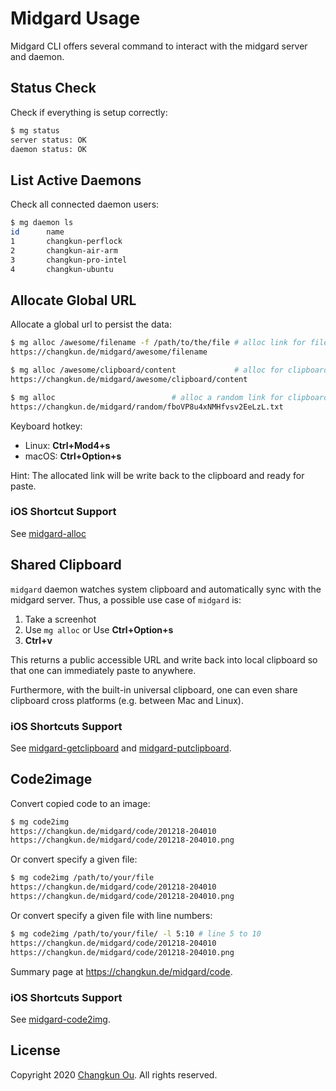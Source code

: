 # Midgard Usage

Midgard CLI offers several command to interact
with the midgard server and daemon.

## Status Check

Check if everything is setup correctly:

```sh
$ mg status
server status: OK
daemon status: OK
```

## List Active Daemons

Check all connected daemon users:

```sh
$ mg daemon ls
id      name
1       changkun-perflock
2       changkun-air-arm
3       changkun-pro-intel
4       changkun-ubuntu
```

## Allocate Global URL

Allocate a global url to persist the data:

```sh
$ mg alloc /awesome/filename -f /path/to/the/file # alloc link for file
https://changkun.de/midgard/awesome/filename

$ mg alloc /awesome/clipboard/content             # alloc for clipboard data
https://changkun.de/midgard/awesome/clipboard/content

$ mg alloc                          # alloc a random link for clipboard data
https://changkun.de/midgard/random/fboVP8u4xNMHfvsv2EeLzL.txt
```

Keyboard hotkey:

- Linux: **Ctrl+Mod4+s**
- macOS: **Ctrl+Option+s**

Hint: The allocated link will be write back to the clipboard and ready for paste.

### iOS Shortcut Support

See [midgard-alloc](https://www.icloud.com/shortcuts/0964c0a651544604bd995cf1e723c573)

## Shared Clipboard

`midgard` daemon watches system clipboard and automatically sync with the
midgard server. Thus, a possible use case of `midgard` is:

1. Take a screenhot
2. Use `mg alloc` or Use **Ctrl+Option+s**
3. **Ctrl+v**

This returns a public accessible URL and write back into local clipboard
so that one can immediately paste to anywhere.

Furthermore, with the built-in universal clipboard, one can even share
clipboard cross platforms (e.g. between Mac and Linux).

### iOS Shortcuts Support

See
[midgard-getclipboard](https://www.icloud.com/shortcuts/66c475e013e94dbf9f3714365d6c3f95)
and
[midgard-putclipboard](https://www.icloud.com/shortcuts/c1b98b1ae59045e59c1f302a634e5633).

## Code2image

Convert copied code to an image:

```sh
$ mg code2img
https://changkun.de/midgard/code/201218-204010
https://changkun.de/midgard/code/201218-204010.png
```

Or convert specify a given file:

```sh
$ mg code2img /path/to/your/file
https://changkun.de/midgard/code/201218-204010
https://changkun.de/midgard/code/201218-204010.png
```

Or convert specify a given file with line numbers:

```sh
$ mg code2img /path/to/your/file/ -l 5:10 # line 5 to 10
https://changkun.de/midgard/code/201218-204010
https://changkun.de/midgard/code/201218-204010.png
```

Summary page at https://changkun.de/midgard/code.

### iOS Shortcuts Support

See [midgard-code2img](https://www.icloud.com/shortcuts/73f978c0179642b5bc2c31aba300b25a).

## License

Copyright 2020 [Changkun Ou](https://changkun.de). All rights reserved.